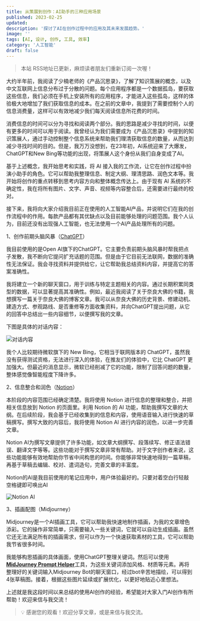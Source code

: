 ```yaml
---
title: 从策展到创作：AI助手的三种应用场景
published: 2023-02-25
updated: 
description: '探讨了AI在创作过程中的应用及其未来发展趋势。'
image: ''
tags: [AI, 设计, 创作, 工具, 效率]
category: '人工智能'
draft: false
---
```


> 本站 RSS地址已更新，麻烦读者朋友们重新订阅一次喔！

大约半年前，我阅读了少楠老师的《产品沉思录》，了解了知识策展的概念，以及中文互联网上信息分布过于分散的问题。每个应用程序都是一个数据孤岛，要获取这些信息，我们必须在手机上安装所有的应用程序，才能进入这些孤岛，这样的体验极大地增加了我们获取信息的成本。在之前的文章中，我提到了需要控制个人的信息消费量，这样可以有效地减少我们每天阅读信息所花费的时间。

消费信息的时间可以分为寻找和阅读两个部分。我的思路是减少寻找的时间，以便有更多的时间可以用于阅读。我曾经认为我们需要成为《产品沉思录》中提到的知识策展人，通过手动控制整个信息系统来帮助我们理清获取信息的数量，从而达到减少寻找时间的目的。但是，我万万没想到，在23年初，AI系统迎来了大爆发，ChatGPT和New Bing等功能的出现，将策展人这个身份从我们自身变成了AI。

基于上述概念，我开始思考和实践，将 AI 接入我的工作流，让它在创作过程中扮演小助手的角色。它可以帮助我整理信息、制定大纲、理清思路、润色文本等。我开始将创作的重点转移到思考内容方向和整体概念传达上。由于现有 AI 系统的不确定性，我在将所有图片、文字、声音、视频等内容整合后，还需要进行最终的校对。

接下来，我将向大家介绍我目前正在使用的人工智能AI产品，并说明它们在我的创作流程中的作用。每款产品都有其优缺点以及目前能够处理的问题范围。我个人认为，目前还没有出现强人工智能，也无法使用一个AI产品处理所有的问题。

1、创作前期头脑风暴（[ChatGPT](https://chat.openai.com/chat)）

我目前使用的是Open AI旗下的ChatGPT。它主要负责前期头脑风暴时帮我把点子发散，我不断向它提问扩充话题的范围。但是由于它目前无法联网，数据的准确性无法保证。我会寻找资料并提供给它，让它帮助我总结资料内容，并提高它的答案准确性。

我将建立一个新的聊天窗口，用于训练与特定主题相关的内容。通过长期积累同类型的数据，可以显著提高其准确性。例如，最近我阅读了关于奈良大佛的书籍，我想撰写一篇关于奈良大佛的博客文章。我可以从奈良大佛的历史背景、修建动机、建造方式、参观路线、是否重修等方面收集资料，并向ChatGPT提出问题，从它的回答中总结出一些内容细节，以便撰写我的文章。

下图是具体的对话内容：

![对话内容](https://blog-1259751088.cos.ap-shanghai.myqcloud.com/202302242253084.png)

我个人比较期待微软旗下的 New Bing，它相当于联网版本的 ChatGPT，虽然我没有获得测试资格，无法进行深入的体验，在推友们的体验中，它比 ChatGPT 更加强大。但最近的消息显示，微软已经削减了它的功能，限制了回答问题的数量，整体感觉像智能程度下降许多。

2、信息整合和润色（[Notion](https://www.notion.so/)）

本阶段的内容范围已经确定清楚。我将使用 Notion 进行信息的整理和整合，并把相关信息放到 Notion 的页面里。利用 Notion 的 AI 功能，帮助我撰写文章的大纲。在后续阶段，我会基于已经收集到的信息和内容，使用语音输入进行快速的草稿撰写。撰写大致的内容后，我将使用 Notion AI 进行内容的润色，以进一步完善文章。

Notion AI为撰写文章提供了许多功能，如文章大纲撰写、段落续写、修正语法错误、翻译文字等等。这些功能对于撰写文章非常有帮助。对于文字创作者来说，这些功能能够有效地帮助你节省中间构思的时间。你能够非常快速地得到一篇草稿，再基于草稿去编辑、校对、遣词造句，完善文章的丰富度。

Notion的AI是我目前使用的笔记应用中，用户体验最好的。只要对着空白行轻敲空格键即可唤出AI

![Notion AI](https://blog-1259751088.cos.ap-shanghai.myqcloud.com/202302251016722.png)

3、插画配图（Midjourney）

Midjourney是一个AI插画工具，它可以帮助我快速地制作插画，为我的文章增色添彩。它的操作非常简单，只需要输入一些关键词，它就可以自动生成插画。虽然它还无法满足所有的插画需求，但可以作为一个快速获取素材的工具，它可以帮助我节省很多时间。

我能够构思插画的具体画面，使用ChatGPT整理关键词。然后可以使用[**MidJourney Prompt Helper**](https://prompt.noonshot.com/)工具，为这些关键词添加风格、材质等元素。再将整理好的关键词输入Midjourney Bot的聊天窗口，经过bot辛苦地描绘，可以得到4张草稿图。接着，根据这些图片延续或扩展优化，以更好地贴近心里想法。

上述就是我这段时间以来总结的使用AI创作的经验，希望能对大家入门AI创作有所帮助！欢迎来信与我交流！

>💡 感谢您的观看！欢迎分享文章，或是来信与我交流。